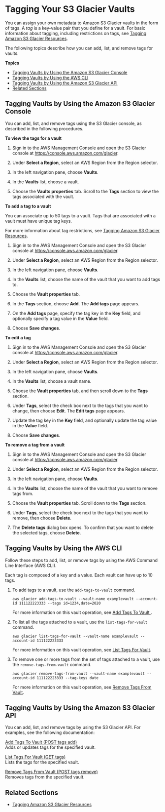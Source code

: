 # Tagging Your S3 Glacier Vaults<a name="tagging-vaults"></a>

You can assign your own metadata to Amazon S3 Glacier vaults in the form of tags\. A *tag* is a key\-value pair that you define for a vault\. For basic information about tagging, including restrictions on tags, see [Tagging Amazon S3 Glacier Resources](tagging.md)\.

The following topics describe how you can add, list, and remove tags for vaults\.

**Topics**
+ [Tagging Vaults by Using the Amazon S3 Glacier Console](#tagging-console)
+ [Tagging Vaults by Using the AWS CLI](#tagging-cli)
+ [Tagging Vaults by Using the Amazon S3 Glacier API](#tagging-api)
+ [Related Sections](#related-sections-tagging-vaults)

## Tagging Vaults by Using the Amazon S3 Glacier Console<a name="tagging-console"></a>

You can add, list, and remove tags using the S3 Glacier console, as described in the following procedures\.

**To view the tags for a vault**

1. Sign in to the AWS Management Console and open the S3 Glacier console at [https://console\.aws\.amazon\.com/glacier](https://console.aws.amazon.com/glacier)\.

1. Under **Select a Region**, select an AWS Region from the Region selector\.

1. In the left navigation pane, choose **Vaults**\.

1. In the **Vaults** list, choose a vault\.

1. Choose the **Vaults properties** tab\. Scroll to the **Tags** section to view the tags associated with the vault\.

**To add a tag to a vault**

You can associate up to 50 tags to a vault\. Tags that are associated with a vault must have unique tag keys\.

For more information about tag restrictions, see [Tagging Amazon S3 Glacier Resources](https://docs.aws.amazon.com/amazonglacier/latest/dev/tagging.html)\.

1. Sign in to the AWS Management Console and open the S3 Glacier console at [https://console\.aws\.amazon\.com/glacier](https://console.aws.amazon.com/glacier)\.

1. Under **Select a Region**, select an AWS Region from the Region selector\.

1. In the left navigation pane, choose **Vaults**\.

1. In the **Vaults** list, choose the name of the vault that you want to add tags to\. 

1. Choose the **Vault properties** tab\.

1. In the **Tags** section, choose **Add**\. The **Add tags** page appears\. 

1. On the **Add tags** page, specify the tag key in the **Key** field, and optionally specify a tag value in the **Value** field\. 

1. Choose **Save changes**\.

**To edit a tag**

1. Sign in to the AWS Management Console and open the S3 Glacier console at [https://console\.aws\.amazon\.com/glacier](https://console.aws.amazon.com/glacier)\.

1. Under **Select a Region**, select an AWS Region from the Region selector\.

1. In the left navigation pane, choose **Vaults**\.

1. In the **Vaults** list, choose a vault name\. 

1. Choose the **Vault properties** tab, and then scroll down to the **Tags** section\.

1. Under **Tags**, select the check box next to the tags that you want to change, then choose **Edit**\. The **Edit tags** page appears\. 

1. Update the tag key in the **Key** field, and optionally update the tag value in the **Value** field\.

1. Choose **Save changes**\.

**To remove a tag from a vault**

1. Sign in to the AWS Management Console and open the S3 Glacier console at [https://console\.aws\.amazon\.com/glacier](https://console.aws.amazon.com/glacier)\.

1. Under **Select a Region**, select an AWS Region from the Region selector\.

1. In the left navigation pane, choose **Vaults**\.

1. In the **Vaults** list, choose the name of the vault that you want to remove tags from\. 

1. Choose the **Vault properties** tab\. Scroll down to the **Tags** section\.

1. Under **Tags**, select the check box next to the tags that you want to remove, then choose **Delete**\. 

1. The **Delete tags** dialog box opens\. To confirm that you want to delete the selected tags, choose **Delete**\.

## Tagging Vaults by Using the AWS CLI<a name="tagging-cli"></a>

Follow these steps to add, list, or remove tags by using the AWS Command Line Interface \(AWS CLI\)\.

Each tag is composed of a key and a value\. Each vault can have up to 10 tags\.

1. To add tags to a vault, use the `add-tags-to-vault` command\. 

   ```
   aws glacier add-tags-to-vault --vault-name examplevault --account-id 111122223333 --tags id=1234,date=2020
   ```

    For more information on this vault operation, see [Add Tags To Vault ](https://docs.aws.amazon.com/amazonglacier/latest/dev/api-AddTagsToVault.html)\.

1. To list all the tags attached to a vault, use the `list-tags-for-vault` command\.

   ```
   aws glacier list-tags-for-vault --vault-name examplevault --account-id 111122223333
   ```

    For more information on this vault operation, see [List Tags For Vault](https://docs.aws.amazon.com/amazonglacier/latest/dev/api-ListTagsForVault.html)\.

1. To remove one or more tags from the set of tags attached to a vault, use the `remove-tags-from-vault` command\.

   ```
   aws glacier remove-tags-from-vault --vault-name examplevault --account-id 111122223333 --tag-keys date
   ```

   For more information on this vault operation, see [Remove Tags From Vault](https://docs.aws.amazon.com/amazonglacier/latest/dev/api-RemoveTagsFromVault.html)\.

## Tagging Vaults by Using the Amazon S3 Glacier API<a name="tagging-api"></a>

You can add, list, and remove tags by using the S3 Glacier API\. For examples, see the following documentation:

 [Add Tags To Vault \(POST tags add\)](api-AddTagsToVault.md)   
Adds or updates tags for the specified vault\.

 [List Tags For Vault \(GET tags\)](api-ListTagsForVault.md)   
Lists the tags for the specified vault\.

 [Remove Tags From Vault \(POST tags remove\)](api-RemoveTagsFromVault.md)   
Removes tags from the specified vault\.

## Related Sections<a name="related-sections-tagging-vaults"></a>

 
+ [Tagging Amazon S3 Glacier Resources](tagging.md)